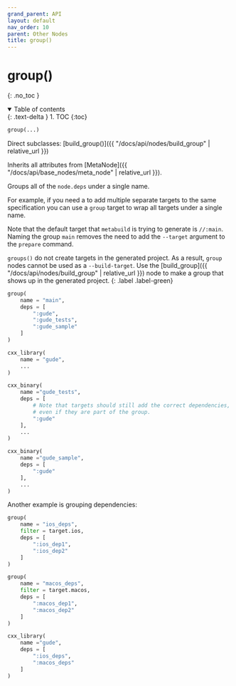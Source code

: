 ```yaml
---
grand_parent: API
layout: default
nav_order: 10
parent: Other Nodes
title: group()
---
```


# group()
{: .no_toc }


<details open markdown="block">
  <summary>
    Table of contents
  </summary>
  {: .text-delta }
1. TOC
{:toc}
</details>




```python
group(...)
```

Direct subclasses: [build_group()]({{ "/docs/api/nodes/build_group" | relative_url }})

Inherits all attributes from [MetaNode]({{ "/docs/api/base_nodes/meta_node" | relative_url }}).

Groups all of the `node.deps` under a single name.

For example, if you need a to add multiple separate targets to the same specification you can use a `group` target to wrap all targets under a single name.

Note that the default target that `metabuild` is trying to generate is `//:main`. Naming the group `main` removes the need to add the `--target` argument to the `prepare` command.

`groups()` do not create targets in the generated project. As a result, `group` nodes cannot be used as a `--build-target`. Use the [build_group]({{ "/docs/api/nodes/build_group" | relative_url }}) node to make a group that shows up in the generated project.
{: .label .label-green}

```python
group(
    name = "main",
    deps = [
        ":gude",
        ":gude_tests",
        ":gude_sample"
    ]
)

cxx_library(
    name = "gude",
    ...
)

cxx_binary(
    name ="gude_tests",
    deps = [
        # Note that targets should still add the correct dependencies,
        # even if they are part of the group.
        ":gude"
    ],
    ...
)

cxx_binary(
    name ="gude_sample",
    deps = [
        ":gude"
    ],
    ...
)
```


Another example is grouping dependencies:

```python
group(
    name = "ios_deps",
    filter = target.ios,
    deps = [
        ":ios_dep1",
        ":ios_dep2"
    ]
)

group(
    name = "macos_deps",
    filter = target.macos,
    deps = [
        ":macos_dep1",
        ":macos_dep2"
    ]
)

cxx_library(
    name ="gude",
    deps = [
        ":ios_deps",
        ":macos_deps"
    ]
)
```
